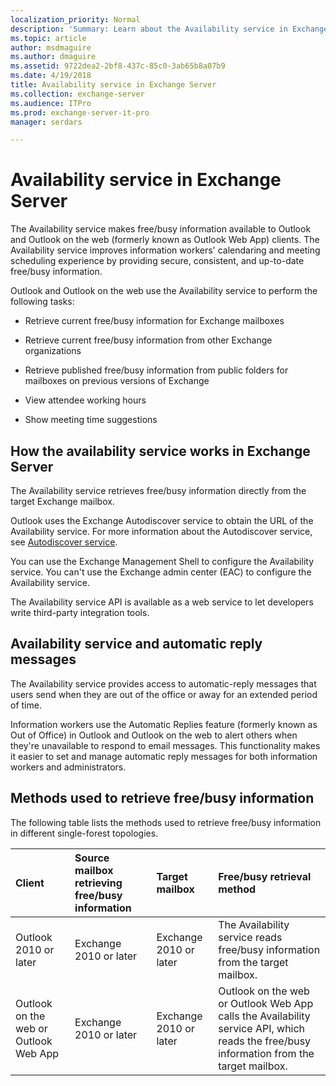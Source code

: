```yaml
---
localization_priority: Normal
description: 'Summary: Learn about the Availability service in Exchange 2016 and Exchange 2019.'
ms.topic: article
author: msdmaguire
ms.author: dmaguire
ms.assetid: 9722dea2-2bf8-437c-85c0-3ab65b8a07b9
ms.date: 4/19/2018
title: Availability service in Exchange Server
ms.collection: exchange-server
ms.audience: ITPro
ms.prod: exchange-server-it-pro
manager: serdars

---
```


# Availability service in Exchange Server

The Availability service makes free/busy information available to Outlook and Outlook on the web (formerly known as Outlook Web App) clients. The Availability service improves information workers' calendaring and meeting scheduling experience by providing secure, consistent, and up-to-date free/busy information.
  
Outlook and Outlook on the web use the Availability service to perform the following tasks:
  
- Retrieve current free/busy information for Exchange mailboxes
    
- Retrieve current free/busy information from other Exchange organizations
    
- Retrieve published free/busy information from public folders for mailboxes on previous versions of Exchange
    
- View attendee working hours
    
- Show meeting time suggestions
    
## How the availability service works in Exchange Server
The Availability service retrieves free/busy information directly from the target Exchange mailbox.
  
Outlook uses the Exchange Autodiscover service to obtain the URL of the Availability service. For more information about the Autodiscover service, see [Autodiscover service](autodiscover.md).
  
You can use the Exchange Management Shell to configure the Availability service. You can't use the Exchange admin center (EAC) to configure the Availability service.
  
The Availability service API is available as a web service to let developers write third-party integration tools.
  
## Availability service and automatic reply messages
The Availability service provides access to automatic-reply messages that users send when they are out of the office or away for an extended period of time.
  
Information workers use the Automatic Replies feature (formerly known as Out of Office) in Outlook and Outlook on the web to alert others when they're unavailable to respond to email messages. This functionality makes it easier to set and manage automatic reply messages for both information workers and administrators.
  
## Methods used to retrieve free/busy information
The following table lists the methods used to retrieve free/busy information in different single-forest topologies.
  
|**Client**|**Source mailbox retrieving free/busy information**|**Target mailbox**|**Free/busy retrieval method**|
|:-----|:-----|:-----|:-----|
|Outlook 2010 or later  <br/> |Exchange 2010 or later <br/> |Exchange 2010 or later <br/> |The Availability service reads free/busy information from the target mailbox.  <br/> |
|Outlook on the web or Outlook Web App <br/> |Exchange 2010 or later <br/> |Exchange 2010 or later <br/> |Outlook on the web or Outlook Web App calls the Availability service API, which reads the free/busy information from the target mailbox.  <br/> |
   


